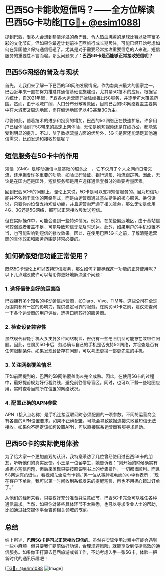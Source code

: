 # 巴西5G卡能收短信吗？——全方位解读巴西5G卡功能[[TG💪+ @esim1088](https://t.me/s/esim1088)]

提到巴西，很多人会想到热情洋溢的桑巴舞、令人热血沸腾的足球比赛以及丰富多彩的文化节庆。但如果你最近计划前往巴西旅行或长期居住，可能已经开始考虑如何在异国他乡保持通信畅通了。尤其是对于需要经常接收重要信息的人来说，短信服务的重要性不言而喻。那么问题来了：**巴西5G卡是否能够正常接收短信呢？**

## 巴西5G网络的普及与现状

首先，让我们来了解一下巴西的5G网络发展情况。作为南美洲最大的国家之一，巴西近年来一直在努力推进其通信基础设施建设，尤其是5G技术的应用。根据官方统计，自2021年起，巴西各大运营商开始陆续推出5G服务，并逐步扩大覆盖范围。然而，由于地域广阔、人口分布分散等原因，目前巴西的5G网络覆盖主要集中在大城市及周边地区，而在偏远地区仍以4G甚至3G为主。

尽管如此，随着技术的进步和投资的增加，巴西的5G网络正在快速扩展。许多用户已经体验到了5G带来的高速上网体验，无论是刷短视频还是在线办公，都能感受到明显的提升。不过，除了数据流量方面的优势外，5G卡是否还能满足其他通信需求，比如发送和接收短信呢？

## 短信服务在5G卡中的作用

短信（SMS）是移动通信中最基础的服务之一，它不仅用于个人之间的日常交流，还承担着许多重要的功能，如验证码验证、银行通知、物流跟踪等。因此，无论是在国内还是国外，短信服务都是用户选择通信套餐时的重要考量因素。

回到巴西5G卡的问题上，理论上来说，5G卡是可以支持短信服务的。因为短信功能并不依赖于具体的网络制式，而是由运营商通过基站提供的核心服务。换句话说，只要你的设备支持短信功能，并且运营商开通了相关服务，那么无论是使用4G、3G还是5G网络，都可以正常接收和发送短信。

但在实际操作中，可能会遇到一些特殊情况。例如，在某些偏远地区，由于基站信号较弱或者覆盖不足，可能导致短信无法及时送达。此外，如果用户的手机设置不当，也可能影响到短信的接收效果。因此，在使用巴西5G卡之前，了解清楚运营商的具体政策和服务范围是非常必要的。

## 如何确保短信功能正常使用？

既然5G卡理论上可以支持短信服务，那么如何才能确保这一功能的正常使用呢？以下几点建议或许可以帮助你更好地解决这个问题：

### 1. 选择信誉良好的运营商
巴西拥有多个知名的移动通信运营商，如Claro、Vivo、TIM等。这些公司在全球范围内都有一定的影响力，提供稳定可靠的服务。在购买5G卡之前，建议先查询一下各个运营商的用户评价，选择口碑较好的服务商。

### 2. 检查设备兼容性
虽然现代智能手机大多支持多种网络制式，但仍有一些老旧机型可能存在兼容性问题。因此，在购买5G卡后，务必确认自己的手机是否支持5G网络，并检查是否有任何限制条件。如果发现设备存在问题，可以考虑更换一部更先进的手机。

### 3. 关注网络覆盖情况
正如前面提到的，巴西的5G网络覆盖尚未完全成熟。因此，在使用5G卡的过程中，最好提前规划好行程路线，避免前往信号盲区。同时，也可以下载一些地图应用，实时查看当前所在位置的网络状况。

### 4. 配置正确的APN参数
APN（接入点名称）是手机连接互联网时必须配置的一项参数。不同的运营商会有各自的APN设置要求，如果不正确配置，可能会导致数据连接失败或短信无法接收。如果你不确定该如何设置APN，可以直接联系运营商客服寻求帮助。

## 巴西5G卡的实际使用体验

为了给大家一个更加直观的认识，我特意采访了几位曾经使用过巴西5G卡的朋友，听听他们的真实反馈。小王是一位留学生，她告诉我：“刚开始的时候确实有点担心短信问题，但后来发现只要按照说明书上的步骤操作，一切都很顺利。而且5G网速真的很快，看视频完全没有卡顿。”另一位从事跨境电商的小李也表示：“现在客户下单后，我可以第一时间收到系统发来的提醒短信，再也不用担心错过订单了。”

从他们的经历来看，只要做好充分准备并注意细节，巴西5G卡完全可以胜任各种通信需求。当然，如果你对某些具体环节不太熟悉，也可以寻求专业人士的帮助，比如通过社交媒体平台咨询相关领域的专家。

## 总结

综上所述，**巴西5G卡是可以正常接收短信的**。虽然在实际使用过程中可能会遇到一些小麻烦，但只要我们提前做好功课，合理规避风险，就能享受到便捷高效的通信服务。如果你正打算去巴西旅游或者工作，不妨考虑入手一张5G卡，体验一把新时代的通讯乐趣吧！

[[TG💪+ @esim1088](https://t.me/s/esim1088) ![Image](https://i.postimg.cc/4NQfJmqS/Snipaste-2025-05-13-00-14-12.png)]